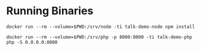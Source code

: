 # Running Binaries

```
docker run --rm --volume=$PWD:/srv/node -ti talk-demo-node npm install
```

```
docker run --rm --volume=$PWD:/srv/php -p 8000:8000 -ti talk-demo-php php -S 0.0.0.0:8000
```
